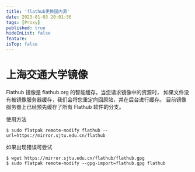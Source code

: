 ```yaml
---
title: 'flathub更换国内源'
date: 2023-01-03 20:01:56
tags: [Proxy]
published: true
hideInList: false
feature: 
isTop: false
---
```

# 上海交通大学镜像
Flathub 镜像是 flathub.org 的智能缓存。当您请求镜像中的资源时， 如果文件没有被镜像服务器缓存，我们会将您重定向回原站，并在后台进行缓存。 目前镜像服务器上已经预先缓存了所有 Flathub 软件的分支。

使用方法
```shell
$ sudo flatpak remote-modify flathub --url=https://mirror.sjtu.edu.cn/flathub
```
如果出现错误可尝试
```shell
$ wget https://mirror.sjtu.edu.cn/flathub/flathub.gpg
$ sudo flatpak remote-modify --gpg-import=flathub.gpg flathub
```
